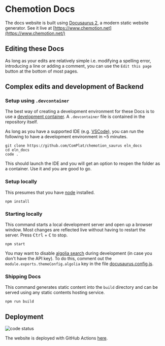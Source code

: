 # Chemotion Docs

The docs website is built using [Docusaurus 2](https://v2.docusaurus.io/), a modern static website generator. See it live at [https://www.chemotion.net](https://www.chemotion.net/)

## Editing these Docs

As long as your edits are relatively simple i.e. modifying a spelling error, introducing a line or adding a comment, you can use the `Edit this page` button at the bottom of most pages.

## Complex edits and development of Backend

### Setup using `.devcontainer`

The best way of creating a development environment for these Docs is to use a [development container](https://containers.dev/). A `.devcontainer` file is contained in the repository itself.

As long as you have a supported IDE (e.g. [VSCode](https://code.visualstudio.com/)), you can run the following to have a development environment in ~5 minutes.

```shell
git clone https://github.com/ComPlat/chemotion_saurus eln_docs
cd eln_docs
code .
```

This should launch the IDE and you will get an option to reopen the folder as a container. Use it and you are good to go.

### Setup locally

This presumes that you have [node](https://nodejs.org/) installed.

```console
npm install
```

### Starting locally

This command starts a local development server and open up a browser window. Most changes are reflected live without having to restart the server. Press <kbd>Ctrl</kbd> + <kbd>C</kbd> to stop.

```console
npm start
```

You may want to disable [algolia search](https://docusaurus.io/docs/search#using-algolia-docsearch) during development (in case you don't have the API key). To do this, comment out the `module.exports.themeConfig.algolia` key in the file [docusaurus.config.js](docusaurus.config.js).

### Shipping Docs

This command generates static content into the `build` directory and can be served using any static contents hosting service.

```console
npm run build
```

## Deployment

![code status](https://github.com/ComPlat/chemotion_saurus/actions/workflows/build.yml/badge.svg)

The website is deployed with GitHub Actions [here](https://github.com/ComPlat/chemotion_saurus/blob/aa6fe5cc1ade8517f855a7df1ef4f6d648c67f26/.github/workflows/build.yml#L40).
